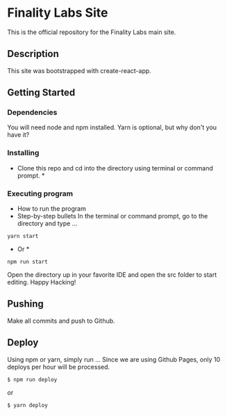# Finality Labs Site

This is the official repository for the Finality Labs main site.

## Description

This site was bootstrapped with create-react-app.

## Getting Started

### Dependencies

You will need node and npm installed. Yarn is optional, but why don't you have it?

### Installing

* Clone this repo and cd into the directory using terminal or command prompt. *


### Executing program

* How to run the program
* Step-by-step bullets
In the terminal or command prompt, go to the directory and type ...
```
yarn start

```
* Or *
```
npm run start
```
Open the directory up in your favorite IDE and open the src folder to start editing. Happy Hacking!

## Pushing

Make all commits and push to Github.

## Deploy

Using npm or yarn, simply run ...
Since we are using Github Pages, only 10 deploys per hour will be processed.

```
$ npm run deploy 
```
or
```
$ yarn deploy
```

